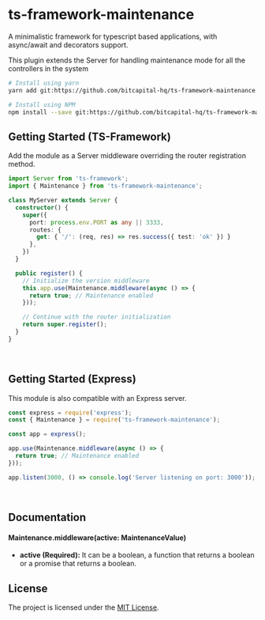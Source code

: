 ts-framework-maintenance
========================

A minimalistic framework for typescript based applications, with async/await and decorators support.

This plugin extends the Server for handling maintenance mode for all the controllers in the system

```bash
# Install using yarn
yarn add git:https://github.com/bitcapital-hq/ts-framework-maintenance.git#master

# Install using NPM
npm install --save git:https://github.com/bitcapital-hq/ts-framework-maintenance.git#master
```

## Getting Started (TS-Framework)

Add the module as a Server middleware overriding the router registration method.

```typescript
import Server from 'ts-framework';
import { Maintenance } from 'ts-framework-maintenance';

class MyServer extends Server {
  constructor() {
    super({
      port: process.env.PORT as any || 3333,
      routes: {
        get: { '/': (req, res) => res.success({ test: 'ok' }) }
      },
    })
  }

  public register() {
    // Initialize the version middleware
    this.app.use(Maintenance.middleware(async () => {
      return true; // Maintenance enabled
    }));

    // Continue with the router initialization
    return super.register();
  }
}
```
<br />

## Getting Started (Express)

This module is also compatible with an Express server.

```typescript
const express = require('express');
const { Maintenance } = require('ts-framework-maintenance');

const app = express();

app.use(Maintenance.middleware(async () => {
  return true; // Maintenance enabled
}));

app.listen(3000, () => console.log('Server listening on port: 3000'));
```
<br />

## Documentation

#### Maintenance.middleware(active: MaintenanceValue)
- **active (Required):** It can be a boolean, a function that returns a boolean or a promise
that returns a boolean.

## License

The project is licensed under the [MIT License](./LICENSE.md).